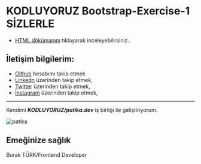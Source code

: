 # KODLUYORUZ  Bootstrap-Exercise-1 SİZLERLE
* [HTML dökümanım](https://github.com/burakturkster/mymusictore.github.io) tıklayarak inceleyebilirsiniz..
 ## İletişim bilgilerim:
* [Github](https://github.com/burakturkster) hesabımı takip etmek
* [Linkedn](https://www.linkedin.com/in/burak-t%C3%BCrk-aa9aa3176/) üzerinden takip etmek,
* [Twitter](https://twitter.com/bturkster) üzerinden takip etmek,
* [İnstagram](https://www.instagram.com/b.turkster/) üzerinden takip etmek,
***

Kendimi ***KODLUYORUZ/patika.dev*** iş birliği ile geliştiriyorum. 

![patika](https://pbs.twimg.com/media/Dg7M-w3X0AEMsJ5.jpg:large)

Emeğinize sağlık 
---
Burak TÜRK/Frontend Developer
